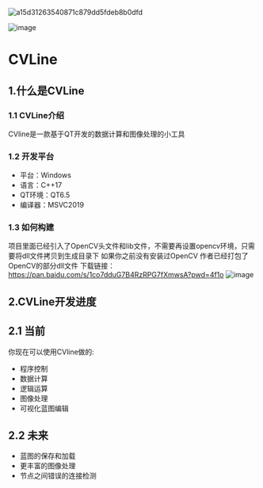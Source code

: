 ![a15d31263540871c879dd5fdeb8b0dfd](https://github.com/CinXiao/CVLine/assets/54227677/fbbb20bd-e0ec-4e7d-a20d-ce9a5e079fd0)

![image](https://github.com/CinXiao/CVLine/assets/54227677/619593a9-d89c-4710-8476-2c5290a2e365)


#  CVLine
## 1.什么是CVLine
### 1.1 CVLine介绍
CVline是一款基于QT开发的数据计算和图像处理的小工具
### 1.2 开发平台
- 平台：Windows
- 语言：C++17
- QT环境：QT6.5
- 编译器：MSVC2019
### 1.3 如何构建
项目里面已经引入了OpenCV头文件和lib文件，不需要再设置opencv环境，只需要将dll文件拷贝到生成目录下
如果你之前没有安装过OpenCV 作者已经打包了OpenCV的部分dll文件 下载链接：https://pan.baidu.com/s/1co7dduG7B4RzRPG7fXmwsA?pwd=4f1o
![image](https://github.com/CinXiao/CVLine/assets/54227677/50817c49-ae25-4e8b-829c-d23436bde659)


## 2.CVLine开发进度
## 2.1 当前
你现在可以使用CVline做的:
- 程序控制
- 数据计算
- 逻辑运算
- 图像处理
- 可视化蓝图编辑

## 2.2 未来
- 蓝图的保存和加载
- 更丰富的图像处理
- 节点之间错误的连接检测
